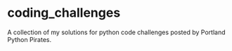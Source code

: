 # coding_challenges
A collection of my solutions for python code challenges posted by Portland Python Pirates.
